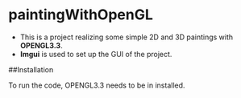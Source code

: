 # paintingWithOpenGL
- This is a project realizing some simple 2D and 3D paintings with __OPENGL3.3__.
- __Imgui__ is used to set up the GUI of the project.

##Installation

To run the code, OPENGL3.3 needs to be in installed.



